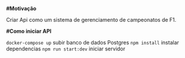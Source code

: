 **#Motivação**

Criar Api como um sistema de gerenciamento de campeonatos de F1.

**#Como iniciar API**

`docker-compose up` subir banco de dados Postgres
`npm install` instalar dependencias
`npm run start:dev` iniciar servidor 
